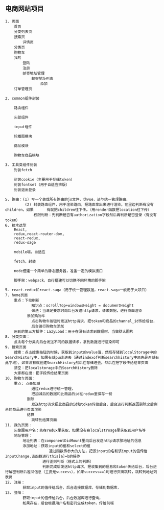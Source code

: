 ## 电商网站项目
    1. 页面
        首页
        分类列表页
        搜索页
            详情页
        分类页
        购物车
        我的
            登陆
            注册
            邮寄地址管理
                邮寄地址列表
                    添加
        订单管理页
    
    2. common组件封装
 
        路由组件

        头部组件

        input组件

        轮播图模块

        商品模块

        购物车商品模块

    3. 工具类组件封装
        封装fetch
            
        封装cookie（主要用于存储token）
        封装fontset（用于自适应排版）
        封装退出登录

    5. 路由：(1) 写一个装载所有路由的js文件，仿vue，请与统一管理路由，
             (2) 封装路由组件，用于渲染路由，把路由拿出来进行渲染，在里边判断有没有children，如果      有就把children往下传。（用render函数把location往下传）
                 权限判断：先判断是否有authorization字段然后再判断是否登录（有没有token）
    6. 技术选型
        React,
        redux,react-router-dom,
        react-redux,
        redux-sage

        mobile端，自适应

        fetch，封装

        node搭建一个简单的静态服务器，准备一定的模拟接口

        脚手架：webpack，自行搭建可以切换不同环境的脚手架
    
    5. react-redux和react-saga（用于统一管理数据，react-saga一般用于大项目）
    7. home页面
        重点：下拉刷新
                知识点：scrollTop+windowsHeight = documentHeight
                做法：当满足要求时向后台发送http请求，请求数据，进行页面渲染
              添加购物车
                点击购物车按钮时发送http请求，把token和商品的channel_id传给后台，
                后台进行购物车添加
        用到的第三方插件：LazyLoad：用于在没有请求到数据时，当做默认图片
    8. 分类页面：
        点击每个分类向后台发送不同的数据请求，拿到数据进行渲染即可
    9. 搜索页面
        搜索：点击搜索按钮的时候，获取到input的value值，然后存储到localStorage中的SearchHistory中，如果有就push进去（通过indexof判断searchhistory中原先是否就有此字段），如果没有就创建SearchHistory然后在存储进去。然后在把字段传给结果页面
        清空：把localstorage中的SearchHistory删除
        大家都在搜：把字段传给结果页面
    10. 购物车页面：
        重点: 点击加减
                通过redux进行统一管理，
                把加减后的数据和此商品的id在redux里保存一份
              删除
                发送http请求把此商品的id和token传给后台，后台进行判断返回删除之后剩余的商品进行页面渲染
              结算
                跳转到结算页面
    11. 我的页面：
        头像跟用户名：先在redux里获取，如果没有在localstroage里获取到用户名等
        地址管理：
            地址列表：在componentDidMount里向后台发送http请求那地址的信息
            添加地址：获取input的值和select的值
                        通过函数传参大的方法，把该input的名和该input的值传给InputChange,该函数进行this[a]=b的操作
                     进行正则判断（格式上的判断）
                     判断完成后发送http请求，把收集到的信息和token传给后台，后台进行解密判断后返回信息（主要是success），如果success==1时进行页面跳转，跳转到地址列表页
    12. 注册：
            获取input的值传给后台，后台连接数据库，存储到数据库，
    13. 登陆：
            获取input的值传给后台，后台数据库进行查询，
            如果存在，后台根据用户名和密码生成token，传给前端
    







